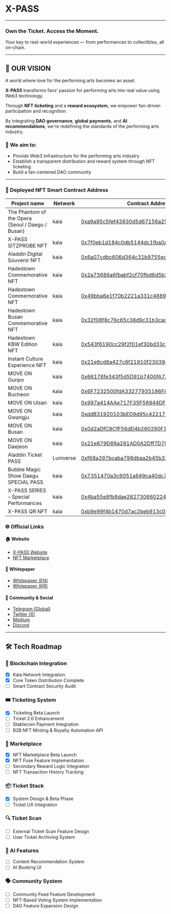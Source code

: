# X-PASS

---

### Own the Ticket. Access the Moment.
Your key to real-world experiences — from performances to collectibles, all on-chain.

---

## 

## 🔭 OUR VISION

A world where love for the performing arts becomes an asset.

**X-PASS** transforms fans’ passion for performing arts into real value using Web3 technology.

Through **NFT ticketing** and a **reward ecosystem**, we empower fan-driven participation and recognition.

By integrating **DAO governance**, **global payments**, and **AI recommendations**, we're redefining the standards of the performing arts industry.

### 🎯 We aim to:

- Provide Web3 infrastructure for the performing arts industry
- Establish a transparent distribution and reward system through NFT ticketing
- Build a fan-centered DAO community

---



### 🧾 Deployed NFT Smart Contract Address

| Project name                                   | Network   | Contract Address                                                                 |
|------------------------------------------------|------------|----------------------------------------------------------------------------------|
| The Phantom of the Opera (Seoul / Daegu / Busan) | kaia       | [0xa9a95c5fef43830d5d67156a2582a2e793acb465](https://github.com/XPASS-official/XPASS-official/blob/main/Wallet_Address.md) |
| X-PASS SITZPROBE NFT                            | kaia       | [0x7f0eb1d184c0db5144dc1fba0a04eece9bb5098e](https://kaiascan.io/address/0x7f0eb1d184c0db5144dc1fba0a04eece9bb5098e?tabId=txList&page=1) |
| Aladdin Digital Souvenir NFT                    | kaia       | [0x6a07cdbc606d364c31b9755ec4d510a10d01d11c](https://kaiascan.io/address/0x6a07cdbc606d364c31b9755ec4d510a10d01d11c?tabId=txList&page=1) |
| Hadestown Commemorative NFT                     | kaia       | [0x2a73686a6fbabf2cf70fbd6d5b3c1603d3542a28](https://kaiascan.io/address/0x2a73686a6fbabf2cf70fbd6d5b3c1603d3542a28?tabId=txList&page=1) |
| Hadestown Commemorative NFT                     | kaia       | [0x49bba6e1f70b2221a331c4889eadb99eef98ac44](https://kaiascan.io/address/0x49bba6e1f70b2221a331c4889eadb99eef98ac44?tabId=txList&page=1) |
| Hadestown Busan Commemorative NFT              | kaia       | [0x32f08f8c76c65c38d9c31b3cacfb3fb474ef20db](https://kaiascan.io/address/0x32f08f8c76c65c38d9c31b3cacfb3fb474ef20db?tabId=txList&page=1) |
| Hadestown KBW Edition NFT                      | kaia       | [0x543f6190cc29f2f01ef30bd33c4fd4cdaaf4bcc9](https://kaiascan.io/address/0x543f6190cc29f2f01ef30bd33c4fd4cdaaf4bcc9?tabId=txList&page=1) |
| Instant Culture Experience NFT                  | kaia       | [0x21e6cd8a427c6f21910f2303947e30c6ab8dc795](https://kaiascan.io/address/0x21e6cd8a427c6f21910f2303947e30c6ab8dc795?tabId=txList&page=1) |
| MOVE ON Gunpo                                   | kaia       | [0x66176fe343f5d5D91b7400fA7AD091B7b9719199](https://kaiascan.io/address/0x66176fe343f5d5D91b7400fA7AD091B7b9719199?tabId=txList&page=1) |
| MOVE ON Bucheon                                 | kaia       | [0x6F7232500fdA33277935186F8Baf386827e76f24](https://kaiascan.io/address/0x6F7232500fdA33277935186F8Baf386827e76f24?tabId=txList&page=1) |
| MOVE ON Ulsan                                   | kaia       | [0x997a414AAe717F35F56944DFd037ed3c9a652437](https://kaiascan.io/address/0x997a414AAe717F35F56944DFd037ed3c9a652437?tabId=txList&page=1) |
| MOVE ON Gwangju                                 | kaia       | [0xddB31920103bED9d95c4221765610ce04fC8dffE](https://kaiascan.io/address/0xddB31920103bED9d95c4221765610ce04fC8dffE?tabId=txList&page=1) |
| MOVE ON Busan                                   | kaia       | [0x0d2aDfC8CfF56dD4b260290F18A41d1e85685212](https://kaiascan.io/address/0x0d2aDfC8CfF56dD4b260290F18A41d1e85685212?tabId=txList&page=1) |
| MOVE ON Daejeon                                 | kaia       | [0x21e879D66a291AD0A2Dff7D706E9D9c1164dCd36](https://kaiascan.io/address/0x21e879D66a291AD0A2Dff7D706E9D9c1164dCd36?tabId=txList&page=1) |
| Aladdin Ticket PASS                              | Luniverse  | [0xf68a397bcaba798dbaa2b45b3325469f4b2cce64](https://scan.luniverse.io/accounts/0xf68a397bcaba798dbaa2b45b3325469f4b2cce64) |
| Bubble Magic Show Daegu SPECIAL PASS            | kaia       | [0x7351470a3c6051a649ca40dc7965dfb5474fd61f](https://kaiascan.io/address/0x7351470a3c6051a649ca40dc7965dfb5474fd61f?tabId=txList&page=1) |
| X-PASS SERIES – Special Performances            | kaia       | [0x4ba55e8fb8dae2627306602242f52eb6f2119632](https://kaiascan.io/address/0x4ba55e8fb8dae2627306602242f52eb6f2119632?tabId=txList&page=1) |
| X-PASS QR NFT                                   | kaia       | [0xb9e99f4b1470d7ac2beb913c056b75e60a8acfa5](https://kaiascan.io/address/0xb9e99f4b1470d7ac2beb913c056b75e60a8acfa5?tabId=txList&page=1) |

### 🌐 Official Links

#### 🏠 Website
- [X-PASS Website](https://x-pass.io/)
- [NFT Marketplace](https://marketplace.x-pass.io/)

#### 📄 Whitepaper
- [Whitepaper (EN)](https://x-pass.gitbook.io/_whitepaper)
- [Whitepaper (KR)](https://x-pass.gitbook.io/_whitepaper/v/x-pass-whitepaper-kr)

#### 📢 Community & Social
- [Telegram (Global)](https://t.me/XPASSAnnGlobal)
- [Twitter (X)](https://x.com/XPASS_OFFICIAL)
- [Medium](https://medium.com/@XPASS_Official)
- [Discord](https://discord.gg/x-pass)

---

## 🛠️ Tech Roadmap

### 🧱 Blockchain Integration

- [x]  Kaia Network Integration
- [x]  Core Token Distribution Complete
- [ ]  Smart Contract Security Audit

### 🎟 Ticketing System

- [x]  Ticketing Beta Launch
- [ ]  Ticket 2.0 Enhancement
- [ ]  Stablecoin Payment Integration
- [ ]  B2B NFT Minting & Royalty Automation API

### 🛒 Marketplace

- [x]  NFT Marketplace Beta Launch
- [x]  NFT Fuse Feature Implementation
- [ ]  Secondary Reward Logic Integration
- [ ]  NFT Transaction History Tracking

### 📦 Ticket Stack

- [x]  System Design & Beta Phase
- [ ]  Ticket UX Integration

### 🔍 Ticket Scan

- [ ]  External Ticket Scan Feature Design
- [ ]  User Ticket Archiving System

### 🤖 AI Features

- [ ]  Content Recommendation System
- [ ]  AI Booking UI

### 🗣 Community System

- [ ]  Community Feed Feature Development
- [ ]  NFT-Based Voting System Implementation
- [ ]  DAO Feature Expansion Design

